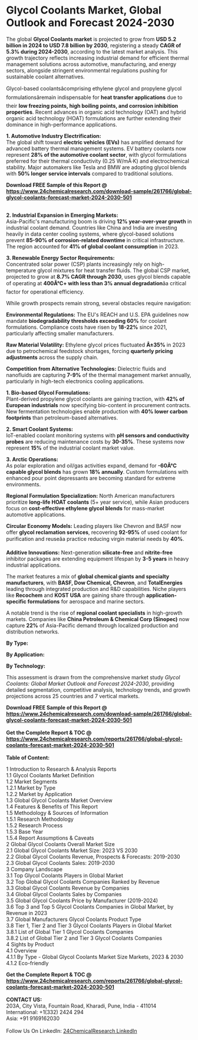 <h1>Glycol Coolants Market, Global Outlook and Forecast 2024-2030</h1><p>The global <strong>Glycol Coolants market</strong> is projected to grow from <strong>USD 5.2 billion in 2024 to USD 7.8 billion by 2030</strong>, registering a steady <strong>CAGR of 5.3% during 2024-2030</strong>, according to the latest market analysis. This growth trajectory reflects increasing industrial demand for efficient thermal management solutions across automotive, manufacturing, and energy sectors, alongside stringent environmental regulations pushing for sustainable coolant alternatives.</p><p>Glycol-based coolantsâcomprising ethylene glycol and propylene glycol formulationsâremain indispensable for <strong>heat transfer applications</strong> due to their <strong>low freezing points, high boiling points, and corrosion inhibition properties</strong>. Recent advances in organic acid technology (OAT) and hybrid organic acid technology (HOAT) formulations are further extending their dominance in high-performance applications.</p><p><strong>1. Automotive Industry Electrification:</strong><br>
The global shift toward <strong>electric vehicles (EVs)</strong> has amplified demand for advanced battery thermal management systems. EV battery coolants now represent <strong>28% of the automotive coolant sector</strong>, with glycol formulations preferred for their thermal conductivity (0.25 W/mÂ·K) and electrochemical stability. Major automakers like Tesla and BMW are adopting glycol blends with <strong>50% longer service intervals</strong> compared to traditional solutions.</p><div><b>Download FREE Sample of this Report @ 
            <a href="https://www.24chemicalresearch.com/download-sample/261766/global-glycol-coolants-forecast-market-2024-2030-501">
            https://www.24chemicalresearch.com/download-sample/261766/global-glycol-coolants-forecast-market-2024-2030-501</a></b></div><br><p><strong>2. Industrial Expansion in Emerging Markets:</strong><br>
Asia-Pacific's manufacturing boom is driving <strong>12% year-over-year growth</strong> in industrial coolant demand. Countries like China and India are investing heavily in data center cooling systems, where glycol-based solutions prevent <strong>85-90% of corrosion-related downtime</strong> in critical infrastructure. The region accounted for <strong>41% of global coolant consumption</strong> in 2023.</p><p><strong>3. Renewable Energy Sector Requirements:</strong><br>
Concentrated solar power (CSP) plants increasingly rely on high-temperature glycol mixtures for heat transfer fluids. The global CSP market, projected to grow at <strong>8.7% CAGR through 2030</strong>, uses glycol blends capable of operating at <strong>400Â°C+ with less than 3% annual degradation</strong>âa critical factor for operational efficiency.</p><p>While growth prospects remain strong, several obstacles require navigation:</p><p><strong>Environmental Regulations:</strong> The EU's REACH and U.S. EPA guidelines now mandate <strong>biodegradability thresholds exceeding 60%</strong> for coolant formulations. Compliance costs have risen by <strong>18-22%</strong> since 2021, particularly affecting smaller manufacturers.</p><p><strong>Raw Material Volatility:</strong> Ethylene glycol prices fluctuated <strong>Â±35%</strong> in 2023 due to petrochemical feedstock shortages, forcing <strong>quarterly pricing adjustments</strong> across the supply chain.</p><p><strong>Competition from Alternative Technologies:</strong> Dielectric fluids and nanofluids are capturing <strong>7-9%</strong> of the thermal management market annually, particularly in high-tech electronics cooling applications.</p><p><strong>1. Bio-based Glycol Formulations:</strong><br>
Plant-derived propylene glycol coolants are gaining traction, with <strong>42% of European industrials</strong> now specifying bio-content in procurement contracts. New fermentation technologies enable production with <strong>40% lower carbon footprints</strong> than petroleum-based alternatives.</p><p><strong>2. Smart Coolant Systems:</strong><br>
IoT-enabled coolant monitoring systems with <strong>pH sensors and conductivity probes</strong> are reducing maintenance costs by <strong>30-35%</strong>. These systems now represent <strong>15%</strong> of the industrial coolant market value.</p><p><strong>3. Arctic Operations:</strong><br>
As polar exploration and oil/gas activities expand, demand for <strong>-60Â°C capable glycol blends</strong> has grown <strong>18% annually</strong>. Custom formulations with enhanced pour point depressants are becoming standard for extreme environments.</p><p><strong>Regional Formulation Specialization:</strong> North American manufacturers prioritize <strong>long-life HOAT coolants</strong> (5+ year service), while Asian producers focus on <strong>cost-effective ethylene glycol blends</strong> for mass-market automotive applications.</p><p><strong>Circular Economy Models:</strong> Leading players like Chevron and BASF now offer <strong>glycol reclamation services</strong>, recovering <strong>92-95%</strong> of used coolant for purification and reuseâa practice reducing virgin material needs by <strong>40%</strong>.</p><p><strong>Additive Innovations:</strong> Next-generation <strong>silicate-free</strong> and <strong>nitrite-free</strong> inhibitor packages are extending equipment lifespan by <strong>3-5 years</strong> in heavy industrial applications.</p><p>The market features a mix of <strong>global chemical giants and specialty manufacturers</strong>, with <strong>BASF, Dow Chemical, Chevron</strong>, and <strong>TotalEnergies</strong> leading through integrated production and R&amp;D capabilities. Niche players like <strong>Recochem</strong> and <strong>KOST USA</strong> are gaining share through <strong>application-specific formulations</strong> for aerospace and marine sectors.</p><p>A notable trend is the rise of <strong>regional coolant specialists</strong> in high-growth markets. Companies like <strong>China Petroleum &amp; Chemical Corp (Sinopec)</strong> now capture <strong>22%</strong> of Asia-Pacific demand through localized production and distribution networks.</p><p><strong>By Type:</strong></p><p><strong>By Application:</strong></p><p><strong>By Technology:</strong></p><p>This assessment is drawn from the comprehensive market study <em>Glycol Coolants: Global Market Outlook and Forecast 2024-2030</em>, providing detailed segmentation, competitive analysis, technology trends, and growth projections across 25 countries and 7 vertical markets.</p><div><b>Download FREE Sample of this Report @ 
            <a href="https://www.24chemicalresearch.com/download-sample/261766/global-glycol-coolants-forecast-market-2024-2030-501">
            https://www.24chemicalresearch.com/download-sample/261766/global-glycol-coolants-forecast-market-2024-2030-501</a></b></div><br><div><b>Get the Complete Report & TOC @ 
            <a href="https://www.24chemicalresearch.com/reports/261766/global-glycol-coolants-forecast-market-2024-2030-501">
            https://www.24chemicalresearch.com/reports/261766/global-glycol-coolants-forecast-market-2024-2030-501</a></b></div><br>
            <b>Table of Content:</b><p>1 Introduction to Research & Analysis Reports<br />
    1.1 Glycol Coolants Market Definition<br />
    1.2 Market Segments<br />
        1.2.1 Market by Type<br />
        1.2.2 Market by Application<br />
    1.3 Global Glycol Coolants Market Overview<br />
    1.4 Features & Benefits of This Report<br />
    1.5 Methodology & Sources of Information<br />
        1.5.1 Research Methodology<br />
        1.5.2 Research Process<br />
        1.5.3 Base Year<br />
        1.5.4 Report Assumptions & Caveats<br />
2 Global Glycol Coolants Overall Market Size<br />
    2.1 Global Glycol Coolants Market Size: 2023 VS 2030<br />
    2.2 Global Glycol Coolants Revenue, Prospects & Forecasts: 2019-2030<br />
    2.3 Global Glycol Coolants Sales: 2019-2030<br />
3 Company Landscape<br />
    3.1 Top Glycol Coolants Players in Global Market<br />
    3.2 Top Global Glycol Coolants Companies Ranked by Revenue<br />
    3.3 Global Glycol Coolants Revenue by Companies<br />
    3.4 Global Glycol Coolants Sales by Companies<br />
    3.5 Global Glycol Coolants Price by Manufacturer (2019-2024)<br />
    3.6 Top 3 and Top 5 Glycol Coolants Companies in Global Market, by Revenue in 2023<br />
    3.7 Global Manufacturers Glycol Coolants Product Type<br />
    3.8 Tier 1, Tier 2 and Tier 3 Glycol Coolants Players in Global Market<br />
        3.8.1 List of Global Tier 1 Glycol Coolants Companies<br />
        3.8.2 List of Global Tier 2 and Tier 3 Glycol Coolants Companies<br />
4 Sights by Product<br />
    4.1 Overview<br />
        4.1.1 By Type - Global Glycol Coolants Market Size Markets, 2023 & 2030<br />
        4.1.2 Eco-friendly </p><div><b>Get the Complete Report & TOC @ 
            <a href="https://www.24chemicalresearch.com/reports/261766/global-glycol-coolants-forecast-market-2024-2030-501">
            https://www.24chemicalresearch.com/reports/261766/global-glycol-coolants-forecast-market-2024-2030-501</a></b></div><br><b>CONTACT US:</b><br>
            203A, City Vista, Fountain Road, Kharadi, Pune, India - 411014<br>
            International: +1(332) 2424 294<br>
            Asia: +91 9169162030 <br><br>
            Follow Us On LinkedIn: <a href="https://www.linkedin.com/company/24chemicalresearch/">24ChemicalResearch LinkedIn</a>